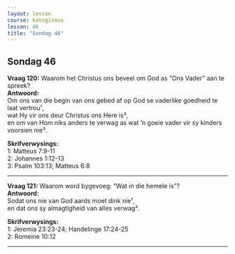 ```yaml
---
layout: lesson
course: kategismus
lesson: 46
title: "Sondag 46"
---
```


## Sondag 46

**Vraag 120:** Waarom het Christus ons beveel om God as “Ons Vader” aan te spreek?  
**Antwoord:**  
Om ons van die begin van ons gebed af op God se vaderlike goedheid te laat vertrou¹,  
wat Hy vir ons deur Christus ons Here is²,  
en om van Hom niks anders te verwag as wat ’n goeie vader vir sy kinders voorsien nie³.

**Skrifverwysings:**  
1: Matteus 7:9-11  
2: Johannes 1:12-13  
3: Psalm 103:13; Matteus 6:8

---

**Vraag 121:** Waarom word bygevoeg: “Wat in die hemele is”?  
**Antwoord:**  
Sodat ons nie van God aards moet dink nie¹,  
en dat ons sy almagtigheid van alles verwag².

**Skrifverwysings:**  
1: Jeremia 23:23-24; Handelinge 17:24-25  
2: Romeine 10:12

---